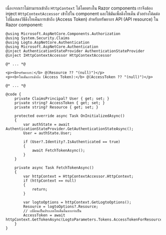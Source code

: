 เนื่องจากเราไม่สามารถเข้าถึง `HttpContext` ได้โดยตรงใน Razor components เราจึงต้อง inject `HttpContextAccessor` เข้าไปใน component และใช้มันเพื่อดึงโทเค็น ตัวอย่างโค้ดต่อไปนี้แสดงวิธีดึงโทเค็นการเข้าถึง (Access Token) สำหรับทรัพยากร API (API resource) ใน Razor component:

```cshtml title="Components/Pages/Index.razor"
@using Microsoft.AspNetCore.Components.Authorization
@using System.Security.Claims
@using Logto.AspNetCore.Authentication
@using Microsoft.AspNetCore.Authentication
@inject AuthenticationStateProvider AuthenticationStateProvider
@inject IHttpContextAccessor HttpContextAccessor

@* ... *@

<p><b>ทรัพยากร:</b> @(Resource ?? "(null)")</p>
<p><b>โทเค็นการเข้าถึง (Access Token):</b> @(AccessToken ?? "(null)")</p>

@* ... *@

@code {
    private ClaimsPrincipal? User { get; set; }
    private string? AccessToken { get; set; }
    private string? Resource { get; set; }

    protected override async Task OnInitializedAsync()
    {
        var authState = await AuthenticationStateProvider.GetAuthenticationStateAsync();
        User = authState.User;

        if (User?.Identity?.IsAuthenticated == true)
        {
            await FetchTokenAsync();
        }
    }

    private async Task FetchTokenAsync()
    {
        var httpContext = HttpContextAccessor.HttpContext;
        if (httpContext == null)
        {
            return;
        }

        var logtoOptions = httpContext.GetLogtoOptions();
        Resource = logtoOptions?.Resource;
        // เปลี่ยนเป็นประเภทโทเค็นอื่นหากจำเป็น
        AccessToken = await httpContext.GetTokenAsync(LogtoParameters.Tokens.AccessTokenForResource);
    }
}
```
